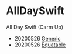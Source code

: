 # AllDaySwift
All Day Swift (Carm Up)

- 20200526 [Generic](https://www.notion.so/shooooting/Generic-bd321a335d394c6da2dd53c0eb3372aa)
- 20200526 [Equatable](https://www.notion.so/shooooting/Equatable-12e6763e130442c59fc161a762494c49)
